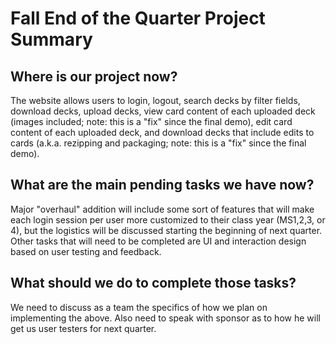 # Fall End of the Quarter Project Summary
## Where is our project now?
The website allows users to login, logout, search decks by filter fields, download decks, upload decks, view card content of each uploaded deck (images included; note: this is a "fix" since the final demo), edit card content of each uploaded deck, and download decks that include edits to cards (a.k.a. rezipping and packaging; note: this is a "fix" since the final demo). 
## What are the main pending tasks we have now?
Major "overhaul" addition will include some sort of features that will make each login session per user more customized to their class year (MS1,2,3, or 4), but the logistics will be discussed starting the beginning of next quarter. Other tasks that will need to be completed are UI and interaction design based on user testing and feedback. 
## What should we do to complete those tasks?
We need to discuss as a team the specifics of how we plan on implementing the above. Also need to speak with sponsor as to how he will get us user testers for next quarter.
